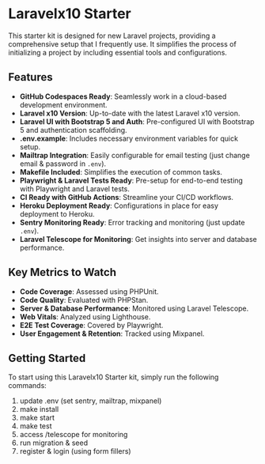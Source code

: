 # Laravelx10 Starter

This starter kit is designed for new Laravel projects, providing a comprehensive setup that I frequently use. It simplifies the process of initializing a project by including essential tools and configurations.

## Features

-   **GitHub Codespaces Ready**: Seamlessly work in a cloud-based development environment.
-   **Laravel x10 Version**: Up-to-date with the latest Laravel x10 version.
-   **Laravel UI with Bootstrap 5 and Auth**: Pre-configured UI with Bootstrap 5 and authentication scaffolding.
-   **.env.example**: Includes necessary environment variables for quick setup.
-   **Mailtrap Integration**: Easily configurable for email testing (just change email & password in `.env`).
-   **Makefile Included**: Simplifies the execution of common tasks.
-   **Playwright & Laravel Tests Ready**: Pre-setup for end-to-end testing with Playwright and Laravel tests.
-   **CI Ready with GitHub Actions**: Streamline your CI/CD workflows.
-   **Heroku Deployment Ready**: Configurations in place for easy deployment to Heroku.
-   **Sentry Monitoring Ready**: Error tracking and monitoring (just update `.env`).
-   **Laravel Telescope for Monitoring**: Get insights into server and database performance.

## Key Metrics to Watch

-   **Code Coverage**: Assessed using PHPUnit.
-   **Code Quality**: Evaluated with PHPStan.
-   **Server & Database Performance**: Monitored using Laravel Telescope.
-   **Web Vitals**: Analyzed using Lighthouse.
-   **E2E Test Coverage**: Covered by Playwright.
-   **User Engagement & Retention**: Tracked using Mixpanel.

## Getting Started

To start using this Laravelx10 Starter kit, simply run the following commands:

1. update .env (set sentry, mailtrap, mixpanel)
2. make install
3. make start
4. make test
5. access /telescope for monitoring
6. run migration & seed
7. register & login (using form fillers)

